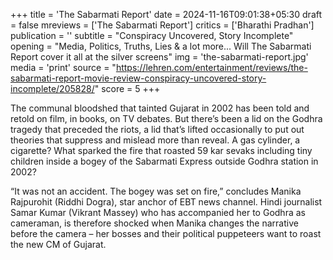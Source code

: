 +++
title = 'The Sabarmati Report'
date = 2024-11-16T09:01:38+05:30
draft = false
mreviews = ['The Sabarmati Report']
critics = ['Bharathi Pradhan']
publication = ''
subtitle = "Conspiracy Uncovered, Story Incomplete"
opening = "Media, Politics, Truths, Lies & a lot more... Will The Sabarmati Report cover it all at the silver screens"
img = 'the-sabarmati-report.jpg'
media = 'print'
source = "https://lehren.com/entertainment/reviews/the-sabarmati-report-movie-review-conspiracy-uncovered-story-incomplete/205828/"
score = 5
+++

The communal bloodshed that tainted Gujarat in 2002 has been told and retold on film, in books, on TV debates.
But there’s been a lid on the Godhra tragedy that preceded the riots, a lid that’s lifted occasionally to put out theories that suppress and mislead more than reveal. A gas cylinder, a cigarette? What sparked the fire that roasted 59 kar sevaks including tiny children inside a bogey of the Sabarmati Express outside Godhra station in 2002?

“It was not an accident. The bogey was set on fire,” concludes Manika Rajpurohit (Riddhi Dogra), star anchor of EBT news channel. Hindi journalist Samar Kumar (Vikrant Massey) who has accompanied her to Godhra as cameraman, is therefore shocked when Manika changes the narrative before the camera – her bosses and their political puppeteers want to roast the new CM of Gujarat.
